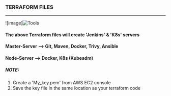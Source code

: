 ### TERRAFORM FILES
---

![image]![Tools](https://github.com/user-attachments/assets/07250399-4e2e-4afc-843b-8bd5cf059e61)

#### The above Terraform files will create 'Jenkins' & 'K8s' servers
#### Master-Server --> Git, Maven, Docker, Trivy, Ansible
#### Node-Server --> Docker, K8s (Kubeadm)

##### *NOTE*:
1. Create a 'My_key.pem' from AWS EC2 console 
2. Save the key file in the same location as your terraform code

